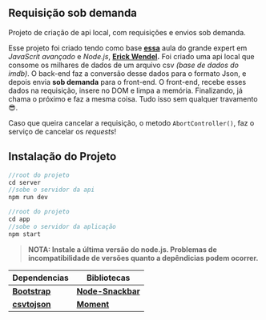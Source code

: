 ## Requisição sob demanda
Projeto de criação de api local, com requisições e envios sob demanda.

Esse projeto foi criado tendo como base **[essa](https://www.youtube.com/watch?v=-IpRYbL4yMk)** aula do grande expert em *JavaScrit avançado* e *Node.js*, **[Erick Wendel](https://www.linkedin.com/in/erickwendel/).**
Foi criado uma api local que consome os milhares de dados de um arquivo csv *(base de dados do imdb)*. O back-end faz a conversão desse dados para o formato Json, e depois envia **sob demanda** para o front-end.
O front-end, recebe esses dados na requisição, insere no DOM e limpa a memória. Finalizando, já chama o próximo e faz a mesma coisa. Tudo isso sem qualquer travamento 😎. 

Caso que queira cancelar a requisição, o metodo ```AbortController()```, faz o serviço de cancelar os *requests*!

## Instalação do Projeto
~~~JavaScript 
//root do projeto
cd server 
//sobe o servidor da api 
npm run dev 
~~~

~~~JavaScript 
//root do projeto
cd app 
//sobe o servidor da aplicação 
npm start
~~~
> **NOTA: Instale a última versão do node.js. Problemas de incompatibilidade de versões quanto a depêndicias podem ocorrer.**

<div align="center">

| Dependencias                                                                      |        Bibliotecas                                     |
|-----------------------------------------------------------------------------------|--------------------------------------------------------|
| **[Bootstrap](https://getbootstrap.com/docs/5.1/getting-started/introduction/)**  | **[Node-Snackbar](https://www.polonel.com/snackbar/)** |
| **[csvtojson](https://www.npmjs.com/package/csvtojson)**                          | **[Moment](https://www.npmjs.com/package/moment)**     |

</div>
